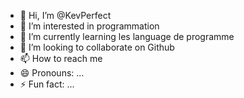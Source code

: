 - 👋 Hi, I’m @KevPerfect
- 👀 I’m interested in programmation 
- 🌱 I’m currently learning les language de programme 
- 💞️ I’m looking to collaborate on Github
- 📫 How to reach me 
- 😄 Pronouns: ...
- ⚡ Fun fact: ...

<!---
KevPerfect/KevPerfect is a ✨ special ✨ repository because its `README.md` (this file) appears on your GitHub profile.
You can click the Preview link to take a look at your changes.
--->
